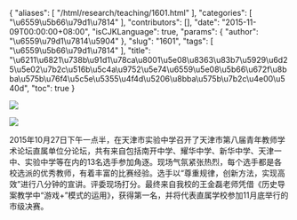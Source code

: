 {
    "aliases": [
        "/html/research/teaching/1601.html"
    ],
    "categories": [
        "\u6559\u5b66\u79d1\u7814"
    ],
    "contributors": [],
    "date": "2015-11-09T00:00:00+08:00",
    "isCJKLanguage": true,
    "params": {
        "author": "\u6559\u79d1\u7814\u5904"
    },
    "slug": "1601",
    "tags": [
        "\u6559\u5b66\u79d1\u7814"
    ],
    "title": "\u6211\u6821\u738b\u91d1\u78ca\u8001\u5e08\u8363\u83b7\u5929\u6d25\u5e02\u7b2c\u516b\u5c4a\u9752\u5e74\u6559\u5e08\u5b66\u672f\u8bba\u575b\u76f4\u5c5e\u5355\u4f4d\u5206\u8bba\u575b\u7b2c\u4e00\u540d",
    "toc": true
}





![](https://cdn.tfls.online/mirror/full/125edd9af9ac0e44435c108f8679f8b45a4a1c29.jpg)




![](https://cdn.tfls.online/mirror/full/1ddd0fabdf4ce1ccdd2b2c3e98807f9e33807bac.jpg)







2015年10月27日下午一点半，在天津市实验中学召开了天津市第八届青年教师学术论坛直属单位分论坛，共有来自包括南开中学、耀华中学、新华中学、天津一中、实验中学等在内的13名选手参加角逐。现场气氛紧张热烈，每个选手都是各校选派的优秀教师，有着丰富的比赛经验。选手以“尊重规律，创新方法，实现高效”进行八分钟的宣讲。评委现场打分。最终来自我校的王金磊老师凭借《历史导案教学中“游戏+”模式的运用》，获得第一名，并将代表直属学校参加11月底举行的市级决赛。



